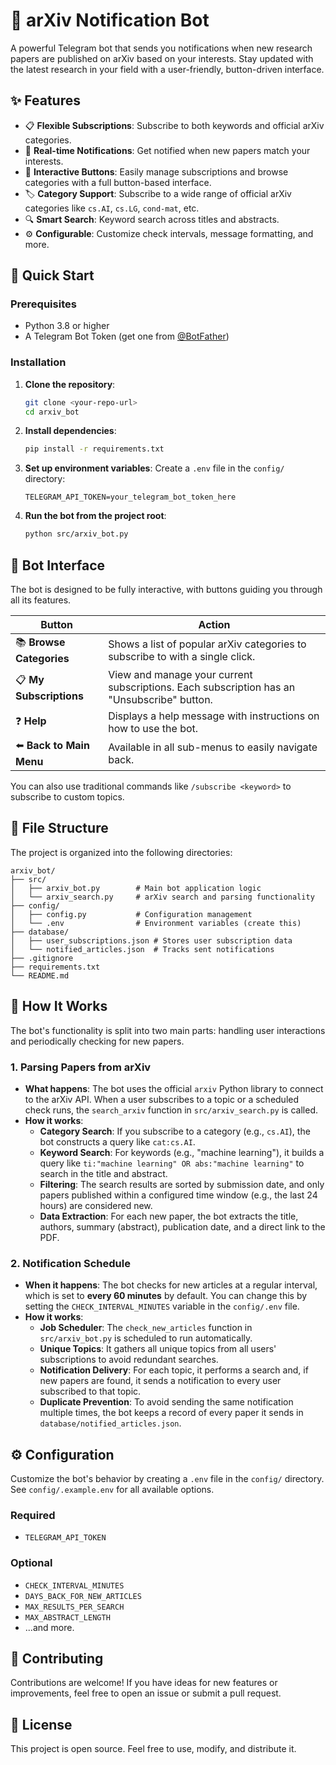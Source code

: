 # 🔬 arXiv Notification Bot

A powerful Telegram bot that sends you notifications when new research papers are published on arXiv based on your interests. Stay updated with the latest research in your field with a user-friendly, button-driven interface.

## ✨ Features

- 📋 **Flexible Subscriptions**: Subscribe to both keywords and official arXiv categories.
- 🔔 **Real-time Notifications**: Get notified when new papers match your interests.
- 🤖 **Interactive Buttons**: Easily manage subscriptions and browse categories with a full button-based interface.
- 🏷️ **Category Support**: Subscribe to a wide range of official arXiv categories like `cs.AI`, `cs.LG`, `cond-mat`, etc.
- 🔍 **Smart Search**: Keyword search across titles and abstracts.
- ⚙️ **Configurable**: Customize check intervals, message formatting, and more.

## 🚀 Quick Start

### Prerequisites

- Python 3.8 or higher
- A Telegram Bot Token (get one from [@BotFather](https://t.me/BotFather))

### Installation

1. **Clone the repository**:
   ```bash
   git clone <your-repo-url>
   cd arxiv_bot
   ```

2. **Install dependencies**:
   ```bash
   pip install -r requirements.txt
   ```

3. **Set up environment variables**:
   Create a `.env` file in the `config/` directory:
   ```env
   TELEGRAM_API_TOKEN=your_telegram_bot_token_here
   ```

4. **Run the bot from the project root**:
   ```bash
   python src/arxiv_bot.py
   ```

## 🤖 Bot Interface

The bot is designed to be fully interactive, with buttons guiding you through all its features.

| Button | Action |
|---|---|
| 📚 **Browse Categories** | Shows a list of popular arXiv categories to subscribe to with a single click. |
| 📋 **My Subscriptions** | View and manage your current subscriptions. Each subscription has an "Unsubscribe" button. |
| ❓ **Help** | Displays a help message with instructions on how to use the bot. |
| ⬅️ **Back to Main Menu** | Available in all sub-menus to easily navigate back. |

You can also use traditional commands like `/subscribe <keyword>` to subscribe to custom topics.

## 📂 File Structure

The project is organized into the following directories:

```
arxiv_bot/
├── src/
│   ├── arxiv_bot.py        # Main bot application logic
│   └── arxiv_search.py     # arXiv search and parsing functionality
├── config/
│   ├── config.py           # Configuration management
│   └── .env                # Environment variables (create this)
├── database/
│   ├── user_subscriptions.json # Stores user subscription data
│   └── notified_articles.json  # Tracks sent notifications
├── .gitignore
├── requirements.txt
└── README.md
```

## 🔧 How It Works

The bot's functionality is split into two main parts: handling user interactions and periodically checking for new papers.

### 1. Parsing Papers from arXiv

- **What happens**: The bot uses the official `arxiv` Python library to connect to the arXiv API. When a user subscribes to a topic or a scheduled check runs, the `search_arxiv` function in `src/arxiv_search.py` is called.
- **How it works**:
  - **Category Search**: If you subscribe to a category (e.g., `cs.AI`), the bot constructs a query like `cat:cs.AI`.
  - **Keyword Search**: For keywords (e.g., "machine learning"), it builds a query like `ti:"machine learning" OR abs:"machine learning"` to search in the title and abstract.
  - **Filtering**: The search results are sorted by submission date, and only papers published within a configured time window (e.g., the last 24 hours) are considered new.
  - **Data Extraction**: For each new paper, the bot extracts the title, authors, summary (abstract), publication date, and a direct link to the PDF.

### 2. Notification Schedule

- **When it happens**: The bot checks for new articles at a regular interval, which is set to **every 60 minutes** by default. You can change this by setting the `CHECK_INTERVAL_MINUTES` variable in the `config/.env` file.
- **How it works**:
  - **Job Scheduler**: The `check_new_articles` function in `src/arxiv_bot.py` is scheduled to run automatically.
  - **Unique Topics**: It gathers all unique topics from all users' subscriptions to avoid redundant searches.
  - **Notification Delivery**: For each topic, it performs a search and, if new papers are found, it sends a notification to every user subscribed to that topic.
  - **Duplicate Prevention**: To avoid sending the same notification multiple times, the bot keeps a record of every paper it sends in `database/notified_articles.json`.

## ⚙️ Configuration

Customize the bot's behavior by creating a `.env` file in the `config/` directory. See `config/.example.env` for all available options.

### Required
- `TELEGRAM_API_TOKEN`

### Optional
- `CHECK_INTERVAL_MINUTES`
- `DAYS_BACK_FOR_NEW_ARTICLES`
- `MAX_RESULTS_PER_SEARCH`
- `MAX_ABSTRACT_LENGTH`
- ...and more.

## 🤝 Contributing

Contributions are welcome! If you have ideas for new features or improvements, feel free to open an issue or submit a pull request.

## 📄 License

This project is open source. Feel free to use, modify, and distribute it. 